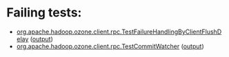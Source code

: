 # Failing tests: 

 * [org.apache.hadoop.ozone.client.rpc.TestFailureHandlingByClientFlushDelay](hadoop-ozone/integration-test/org.apache.hadoop.ozone.client.rpc.TestFailureHandlingByClientFlushDelay.txt) ([output](hadoop-ozone/integration-test/org.apache.hadoop.ozone.client.rpc.TestFailureHandlingByClientFlushDelay-output.txt))
 * [org.apache.hadoop.ozone.client.rpc.TestCommitWatcher](hadoop-ozone/integration-test/org.apache.hadoop.ozone.client.rpc.TestCommitWatcher.txt) ([output](hadoop-ozone/integration-test/org.apache.hadoop.ozone.client.rpc.TestCommitWatcher-output.txt))
